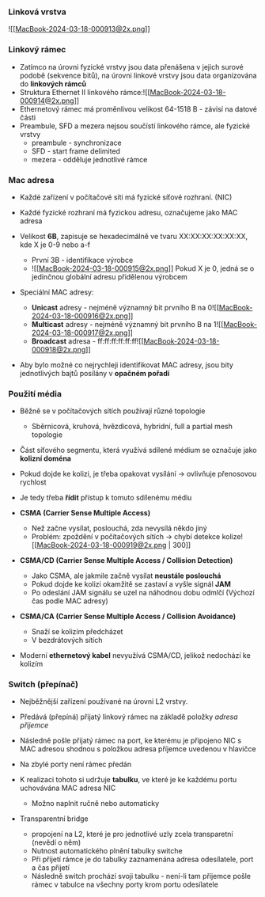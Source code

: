 ### Linková vrstva
![[MacBook-2024-03-18-000913@2x.png]]

### Linkový rámec
- Zatímco na úrovni fyzické vrstvy jsou data přenášena v jejich surové podobě (sekvence bitů), na úrovni linkové vrstvy jsou data organizována do **linkových rámců**
- Struktura Ethernet II linkového rámce:![[MacBook-2024-03-18-000914@2x.png]]
- Ethernetový rámec má proměnlivou velikost 64-1518 B - závisí na datové části
- Preambule, SFD a mezera nejsou součístí linkového rámce, ale fyzické vrstvy
	- preambule - synchronizace
	- SFD - start frame delimited
	- mezera - odděluje jednotlivé rámce

### Mac adresa
- Každé zařízení v počítačové síti má fyzické síťové rozhraní. (NIC)
- Každé fyzické rozhraní má fyzickou adresu, označujeme jako MAC adresa
- Velikost **6B**, zapisuje se hexadecimálně ve tvaru XX:XX:XX:XX:XX:XX, kde X je 0-9 nebo a-f
	- První 3B - identifikace výrobce
	- ![[MacBook-2024-03-18-000915@2x.png]]
	  Pokud X je 0, jedná se o jedinčnou globální adresu přidělenou výrobcem

- Speciální MAC adresy:
	- **Unicast** adresy - nejméně významný bit  prvního B na 0![[MacBook-2024-03-18-000916@2x.png]]
	- **Multicast** adresy - nejméně významný bit prvního B na 1![[MacBook-2024-03-18-000917@2x.png]]
	- **Broadcast** adresa - ff:ff:ff:ff:ff:ff![[MacBook-2024-03-18-000918@2x.png]]
- Aby bylo možné co nejrychleji identifikovat MAC adresy, jsou bity jednotlivých bajtů posílány v **opačném pořadí**

### Použití média
- Běžně se v počítačových sítích používají různé topologie
	- Sběrnicová, kruhová, hvězdicová, hybridní, full a partial mesh topologie
- Část síťového segmentu, která využívá sdílené médium se označuje jako **kolizní doména**
- Pokud dojde ke kolizi, je třeba opakovat vysílání $\rightarrow$ ovlivňuje přenosovou rychlost
- Je tedy třeba **řídit** přístup k tomuto sdílenému médiu

- **CSMA (Carrier Sense Multiple Access)**
	- Než začne vysílat, poslouchá, zda nevysílá někdo jiný
	- Problém: zpoždění v počítačových sítích $\rightarrow$ chybí detekce kolize![[MacBook-2024-03-18-000919@2x.png | 300]]


- **CSMA/CD (Carrier Sense Multiple Access / Collision Detection)**
	- Jako CSMA, ale jakmile začně vysílat **neustále poslouchá**
	- Pokud dojde ke kolizi okamžitě se zastaví a vyšle signál **JAM**
	- Po odeslání JAM signálu se uzel na náhodnou dobu odmlčí (Výchozí čas podle MAC adresy)

- **CSMA/CA (Carrier Sense Multiple Access / Collision Avoidance)**
	- Snaží se kolizím předcházet
	- V bezdrátových sítích

- Moderní **ethernetový kabel** nevyužívá CSMA/CD, jelikož nedochází ke kolizím

### Switch (přepínač)
- Nejběžnější zařízení používané na úrovni L2 vrstvy.
- Předává (přepíná) přijatý linkový rámec na základě položky *adresa přijemce*
- Následně pošle přijatý rámec na port, ke kterému je připojeno NIC s MAC adresou shodnou s položkou adresa příjemce uvedenou v hlavičce
- Na zbylé porty není rámec předán
- K realizaci tohoto si udržuje **tabulku**, ve které je ke každému portu uchovávána MAC adresa NIC
	- Možno naplnit ručně nebo automaticky

- Transparentní bridge 
	- propojení na L2, které je pro jednotlivé uzly zcela transparetní (nevědí o něm)
	- Nutnost automatického plnění tabulky switche
	- Při přijetí rámce je do tabulky zaznamenána adresa odesílatele, port a čas přijetí
	- Následně switch prochází svoji tabulku - není-li tam příjemce pošle rámec v tabulce na všechny porty krom portu odesílatele